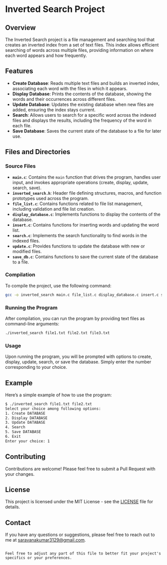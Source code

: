 
# Inverted Search Project

## Overview
The Inverted Search project is a file management and searching tool that creates an inverted index from a set of text files. This index allows efficient searching of words across multiple files, providing information on where each word appears and how frequently.

## Features
- **Create Database**: Reads multiple text files and builds an inverted index, associating each word with the files in which it appears.
- **Display Database**: Prints the contents of the database, showing the words and their occurrences across different files.
- **Update Database**: Updates the existing database when new files are added, ensuring the index stays current.
- **Search**: Allows users to search for a specific word across the indexed files and displays the results, including the frequency of the word in each file.
- **Save Database**: Saves the current state of the database to a file for later use.

## Files and Directories

### Source Files
- **`main.c`**: Contains the `main` function that drives the program, handles user input, and invokes appropriate operations (create, display, update, search, save).
- **`inverted_search.h`**: Header file defining structures, macros, and function prototypes used across the program.
- **`file_list.c`**: Contains functions related to file list management, including validation and file list creation.
- **`display_database.c`**: Implements functions to display the contents of the database.
- **`insert.c`**: Contains functions for inserting words and updating the word list.
- **`search.c`**: Implements the search functionality to find words in the indexed files.
- **`update.c`**: Provides functions to update the database with new or modified files.
- **`save_db.c`**: Contains functions to save the current state of the database to a file.

### Compilation
To compile the project, use the following command:

```bash
gcc -o inverted_search main.c file_list.c display_database.c insert.c search.c update.c save_db.c
```

### Running the Program
After compilation, you can run the program by providing text files as command-line arguments:

```bash
./inverted_search file1.txt file2.txt file3.txt
```

### Usage
Upon running the program, you will be prompted with options to create, display, update, search, or save the database. Simply enter the number corresponding to your choice.

## Example
Here’s a simple example of how to use the program:

```bash
$ ./inverted_search file1.txt file2.txt
Select your choice among following options:
1. Create DATABASE
2. Display DATABASE
3. Update DATABASE
4. Search
5. Save DATABASE
6. Exit
Enter your choice: 1
```

## Contributing
Contributions are welcome! Please feel free to submit a Pull Request with your changes.

## License
This project is licensed under the MIT License - see the [LICENSE](LICENSE) file for details.

## Contact
If you have any questions or suggestions, please feel free to reach out to me at [saravanakumar3129@gmail.com](mailto:saravanakumar3129@gmail.com).
```

Feel free to adjust any part of this file to better fit your project's specifics or your preferences.
